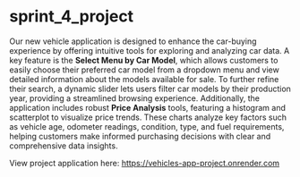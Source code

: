 # sprint_4_project

Our new vehicle application is designed to enhance the car-buying experience by offering intuitive tools for exploring and analyzing car data. A key feature is the **Select Menu by Car Model**, which allows customers to easily choose their preferred car model from a dropdown menu and view detailed information about the models available for sale. To further refine their search, a dynamic slider lets users filter car models by their production year, providing a streamlined browsing experience. Additionally, the application includes robust **Price Analysis** tools, featuring a histogram and scatterplot to visualize price trends. These charts analyze key factors such as vehicle age, odometer readings, condition, type, and fuel requirements, helping customers make informed purchasing decisions with clear and comprehensive data insights.

View project application here: https://vehicles-app-project.onrender.com
